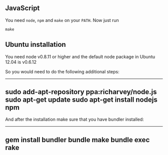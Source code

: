 ## JavaScript

You need `node`, `npm` and `make` on your `PATH`. Now just run

```
make
```


## Ubuntu installation

You need node v0.8.11 or higher and the default node package in Ubuntu 12.04 is v0.6.12

So you would need to do the following additional steps:

---
sudo add-apt-repository ppa:richarvey/node.js
sudo apt-get update
sudo apt-get install nodejs npm
---

And after the installation make sure that you have bundler installed:

---
gem install bundler
bundle make
bundle exec rake
---
